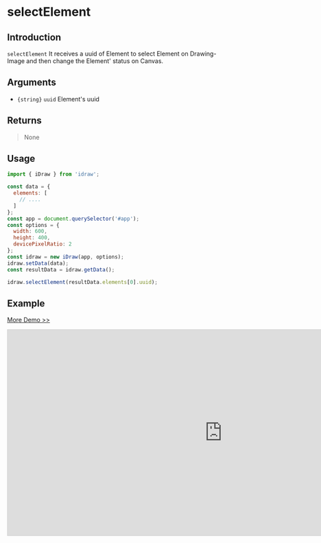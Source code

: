 # selectElement

## Introduction

`selectElement` It receives a uuid of Element to select Element on Drawing-Image and then change the Element' status on Canvas.

## Arguments

- `{string}` `uuid` Element's uuid

## Returns

> None

## Usage

```js
import { iDraw } from 'idraw';

const data = {
  elements: [
    // ....
  ]
};
const app = document.querySelector('#app');
const options = {
  width: 600,
  height: 400,
  devicePixelRatio: 2
};
const idraw = new iDraw(app, options);
idraw.setData(data);
const resultData = idraw.getData();

idraw.selectElement(resultData.elements[0].uuid);
```

## Example

[More Demo >>](https://idrawjs.com/playground/?demo=api-selectElement)

<iframe class="idraw-playground-preview" 
  src="https://idrawjs.com/playground/?demo=api-selectElement&header=false&sider=false&default-editor-split=50" 
  width="1000" height="480" frameborder="no" border="0"
  style="border: 1px solid #cecece; margin: 0px auto;"
></iframe>
